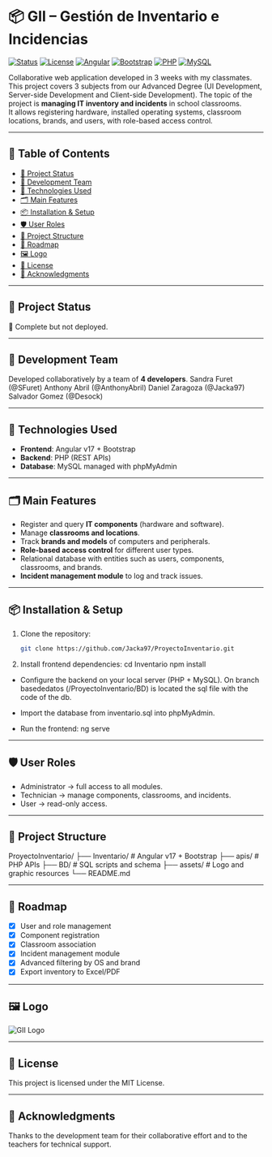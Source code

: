 # 📦 GII – Gestión de Inventario e Incidencias

[![Status](https://img.shields.io/badge/status-in%20development-yellow)]()
[![License](https://img.shields.io/badge/license-MIT-blue)](LICENSE)
[![Angular](https://img.shields.io/badge/angular-v17-DD0031?logo=angular&logoColor=white)]()
[![Bootstrap](https://img.shields.io/badge/bootstrap-5-7952B3?logo=bootstrap&logoColor=white)]()
[![PHP](https://img.shields.io/badge/php-8-777BB4?logo=php&logoColor=white)]()
[![MySQL](https://img.shields.io/badge/mysql-8-4479A1?logo=mysql&logoColor=white)]()

Collaborative web application developed in 3 weeks with my classmates. This project covers 3 subjects from our Advanced Degree (UI Development, Server-side Development and Client-side Development).
The topic of the project is **managing IT inventory and incidents** in school classrooms.  
It allows registering hardware, installed operating systems, classroom locations, brands, and users, with role-based access control.

---

## 📑 Table of Contents
- [🚧 Project Status](#-project-status)
- [👥 Development Team](#-development-team)
- [🧩 Technologies Used](#-technologies-used)
- [🗂️ Main Features](#️-main-features)
- [📦 Installation & Setup](#-installation--setup)
- [🛡️ User Roles](#️-user-roles)
- [🧭 Project Structure](#-project-structure)
- [📌 Roadmap](#-roadmap)
- [🖼️ Logo](#️-logo)
- [📄 License](#-license)
- [🙌 Acknowledgments](#-acknowledgments)

---

## 🚧 Project Status
🔧 Complete but not deployed.

---

## 👥 Development Team
Developed collaboratively by a team of **4 developers**.
Sandra Furet (@SFuret)
Anthony Abril (@AnthonyAbril)
Daniel Zaragoza (@Jacka97)
Salvador Gomez (@Desock)

---

## 🧩 Technologies Used
- **Frontend**: Angular v17 + Bootstrap  
- **Backend**: PHP (REST APIs)  
- **Database**: MySQL managed with phpMyAdmin  

---

## 🗂️ Main Features
- Register and query **IT components** (hardware and software).  
- Manage **classrooms and locations**.  
- Track **brands and models** of computers and peripherals.  
- **Role-based access control** for different user types.  
- Relational database with entities such as users, components, classrooms, and brands.  
- **Incident management module** to log and track issues.  

---

## 📦 Installation & Setup

1. Clone the repository:
   ```bash
   git clone https://github.com/Jacka97/ProyectoInventario.git
   
2. Install frontend dependencies:
    cd Inventario
    npm install
- Configure the backend on your local server (PHP + MySQL).
  On branch basededatos (/ProyectoInventario/BD) is located the sql file with the code of the db.
  
- Import the database from inventario.sql into phpMyAdmin.
  
- Run the frontend:
    ng serve

---

## 🛡️ User Roles
- Administrator → full access to all modules.
- Technician → manage components, classrooms, and incidents.
- User → read-only access.

---

## 🧭 Project Structure
ProyectoInventario/
├── Inventario/           # Angular v17 + Bootstrap
├── apis/                 # PHP APIs
├── BD/                   # SQL scripts and schema
├── assets/               # Logo and graphic resources
└── README.md

---

## 📌 Roadmap
- [x] User and role management
- [x] Component registration
- [x] Classroom association
- [x] Incident management module
- [x] Advanced filtering by OS and brand
- [x] Export inventory to Excel/PDF

---

## 🖼️ Logo
![GII Logo](assets/logo.png)

---

## 📄 License
This project is licensed under the MIT License.

---

## 🙌 Acknowledgments
Thanks to the development team for their collaborative effort and to the teachers for technical support.
   
